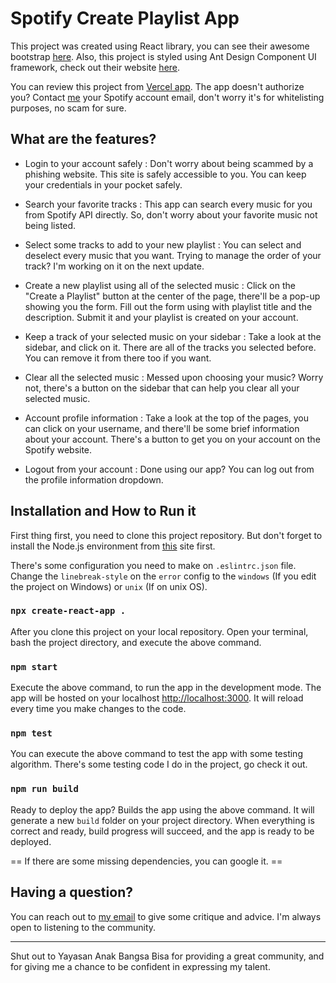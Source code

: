 
# Spotify Create Playlist App
This project was created using React library, you can see their awesome bootstrap [here](https://github.com/facebook/create-react-app). Also, this project is styled using Ant Design Component UI framework, check out their website [here](https://ant.design/).

You can review this project from [Vercel app](gg-fe-project-arisyuhada.vercel.app). The app doesn't authorize you? Contact [me](ari.syuhada.hadak@gmail.com) your Spotify account email, don't worry it's for whitelisting purposes, no scam for sure.

## What are the features?

- Login to your account safely
: Don't worry about being scammed by a phishing website. This site is safely accessible to you. You can keep your credentials in your pocket safely.

- Search your favorite tracks 
: This app can search every music for you from Spotify API directly. So, don't worry about your favorite music not being listed.

- Select some tracks to add to your new playlist
: You can select and deselect every music that you want. Trying to manage the order of your track? I'm working on it on the next update.

- Create a new playlist using all of the selected music
: Click on the "Create a Playlist" button at the center of the page, there'll be a pop-up showing you the form. Fill out the form using with playlist title and the description. Submit it and your playlist is created on your account.

- Keep a track of your selected music on your sidebar
: Take a look at the sidebar, and click on it. There are all of the tracks you selected before. You can remove it from there too if you want.

- Clear all the selected music
: Messed upon choosing your music? Worry not, there's a button on the sidebar that can help you clear all your selected music.

- Account profile information
: Take a look at the top of the pages, you can click on your username, and there'll be some brief information about your account. There's a button to get you on your account on the Spotify website.

- Logout from your account
: Done using our app? You can log out from the profile information dropdown.

## Installation and How to Run it

First thing first, you need to clone this project repository. But don't forget to install the Node.js environment from [this](https://nodejs.org/en/download/) site first.

There's some configuration you need to make on `.eslintrc.json` file. Change the `linebreak-style` on the `error` config to the `windows` (If you edit the project on Windows) or `unix` (If on unix OS).

### `npx create-react-app .`

After you clone this project on your local repository. Open your terminal, bash the project directory, and execute the above command.

### `npm start`

Execute the above command, to run the app in the development mode. The app will be hosted on your localhost [http://localhost:3000](http://localhost:3000). It will reload every time you make changes to the code.   

### `npm test`

You can execute the above command to test the app with some testing algorithm. There's some testing code I do in the project, go check it out.

### `npm run build`

 Ready to deploy the app? Builds the app using the above command. It will generate a  new  `build` folder on your project directory. When everything is correct and ready, build progress will succeed, and the app is ready to be deployed.

 == If there are some missing dependencies, you can google it. ==

## Having a question?
You can reach out to [my email](ari.syuhada.hadak@gmail.com) to give some critique and advice. I'm always open to listening to the community. 

---
Shut out to Yayasan Anak Bangsa Bisa for providing a great community, and for giving me a chance to be confident in expressing my talent.
